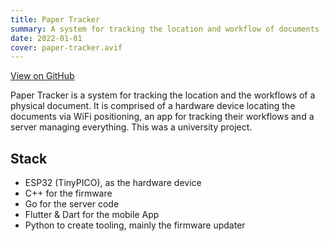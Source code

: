 ```yaml
---
title: Paper Tracker
summary: A system for tracking the location and workflow of documents
date: 2022-01-01
cover: paper-tracker.avif
---
```


[View on GitHub](https://github.com/glidingthroughspace/paper-tracker)

Paper Tracker is a system for tracking the location and the workflows of a physical document. It is comprised of a hardware device locating the documents via WiFi positioning, an app for tracking their workflows and a server managing everything. This was a university project.

## Stack

* ESP32 (TinyPICO), as the hardware device
* C++ for the firmware
* Go for the server code
* Flutter & Dart for the mobile App
* Python to create tooling, mainly the firmware updater
